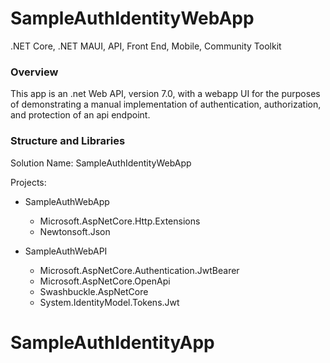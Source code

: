 # SampleAuthIdentityWebApp
.NET Core, .NET MAUI, API, Front End, Mobile, Community Toolkit

### Overview

This app is an .net Web API, version 7.0, with a webapp UI for the purposes of demonstrating a manual implementation of authentication, authorization, and protection of an api endpoint.

### Structure and Libraries
Solution Name: SampleAuthIdentityWebApp

Projects:
- SampleAuthWebApp
  - Microsoft.AspNetCore.Http.Extensions
  - Newtonsoft.Json
    
- SampleAuthWebAPI
   - Microsoft.AspNetCore.Authentication.JwtBearer
   - Microsoft.AspNetCore.OpenApi
   - Swashbuckle.AspNetCore
   - System.IdentityModel.Tokens.Jwt
# SampleAuthIdentityApp

